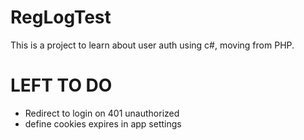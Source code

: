 # RegLogTest
This is a project to learn about user auth using c#, moving from PHP.

# LEFT TO DO
- Redirect to login on 401 unauthorized
- define cookies expires in app settings

